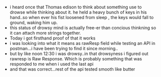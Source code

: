 - i heard once that Thomas edison to think about something use to drowse while thinking about it. he held a heavy bunch of keys in his hand..so when ever his fist loosened from sleep , the keys would fall to ground,  waking him up. 
- this status of drowsy mind is actually free-er than concious thinkning so it can attach more strings together.
- Today i got firsthand proof of that it works
- i was looking into what it means as rawResp field while testing an API in postman...i have been trying to find it since morning..
- but by like noon 12:30 i was drowsy..in that drowsyness i figured out rawresp is Raw Response. Which is probably something that was responded to me when i used the last api
- and that was correct...rest of the api tested smooth like butter

